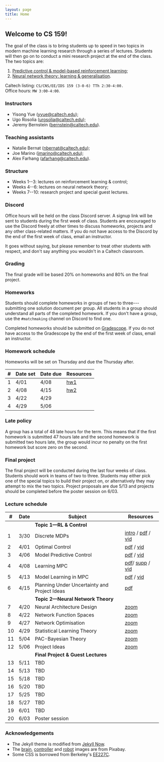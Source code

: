 ```yaml
---
layout: page
title: Home
---
```


## Welcome to CS 159!

The goal of the class is to bring students up to speed in two topics in modern machine learning research through a series of lectures. Students will then go on to conduct a mini research project at the end of the class. The two topics are:

1. [Predictive control & model-based reinforcement learning](/control);
2. [Neural network theory: learning & generalisation](/learning).

Caltech listing: `CS/CNS/EE/IDS 159
(3-0-6)	TTh 2:30-4:00.`<br>
Office hours: `MW 3:00-4:00`.

### Instructors

- Yisong Yue ([yyue@caltech.edu](mailto:yyue@caltech.edu));
- Ugo Rosolia ([urosolia@caltech.edu](mailito:urosolia@caltech.edu));
- Jeremy Bernstein ([bernstein@caltech.edu](mailto:bernstein@caltech.edu)).

### Teaching assistants
- Natalie Bernat ([nbernat@caltech.edu](mailto:nbernat@caltech.edu));
- Joe Marino ([jmarino@caltech.edu](mailto:jmarino@caltech.edu));
- Alex Farhang ([afarhang@caltech.edu](mailto:afarhang@caltech.edu)).

### Structure

- Weeks 1--3: lectures on reinforcement learning & control;
- Weeks 4--6: lectures on neural network theory;
- Weeks 7--10: research project and special guest lectures.

### Discord

Office hours will be held on the class Discord server. A signup link will be sent to students during the first week of class. Students are encouraged to use the Discord freely at other times to discuss homeworks, projects and any other class-related matters. If you do not have access to the Discord by the end of the first week of class, email an instructor.

It goes without saying, but please remember to treat other students with respect, and don't say anything you wouldn't in a Caltech classroom.

<!-- <center><iframe src="https://discord.com/widget?id=820692257828110386&theme=dark" style="width:100%; height:300px" allowtransparency="true" frameborder="0" sandbox="allow-popups allow-popups-to-escape-sandbox allow-same-origin allow-scripts"></iframe></center> -->

### Grading

The final grade will be based 20% on homeworks and 80% on the final project.

### Homeworks

Students should complete homeworks in groups of two to three---submitting one solution document per group. All students in a group should understand all parts of the completed homework. If you don't have a group, use the `#matchmaking` channel on Discord to find one.

Completed homeworks should be submitted on [Gradescope](https://www.gradescope.com/courses/256450/). If you do not have access to the Gradescope by the end of the first week of class, email an instructor.

### Homework schedule

Homeworks will be set on Thursday and due the Thursday after.

| #    | Date set        | Date due	  	  | Resources              |
| ----------- | --------------- | --------------- | ---------------------- |
| 1  | 4/01     | 4/08    | [hw1](https://github.com/1five9/1five9.github.io/raw/master/hw/hw_1.zip) |
| 2  | 4/08     | 4/15    | [hw2](https://github.com/1five9/1five9.github.io/raw/master/hw/hw_2.zip) |
| 3  | 4/22     | 4/29    |  |
| 4  | 4/29     | 5/06    |  |

### Late policy

A group has a total of 48 late hours for the term. This means that if the first homework is submitted 47 hours late and the second homework is submitted two hours late, the group would incur no penalty on the first homework but score zero on the second.

### Final project

The final project will be conducted during the last four weeks of class. Students should work in teams of two to three. Students may either pick one of the special topics to build their project on, or alternatively they may attempt to mix the two topics. Project proposals are due 5/13 and projects should be completed before the poster session on 6/03.

### Lecture schedule

| #  | Date      | Subject	  	  	  	  	  	        | Resources              | 
| -- | --------- | -------------------------------------- | ---------------------- |
|    |           | **Topic 1—RL & Control**              |  |
| 1  | 3/30      | Discrete MDPs        	    	      | [intro](https://1five9.github.io/slides/intro.pdf) / [pdf](https://1five9.github.io/slides/control/Lecture_1_MDPs.pdf) / [vid](https://caltech.zoom.us/rec/share/VR3fwwu9QeALQ80dRtIghSqzpnkpAOpF_bwePNoBSnBzRxzgNN3uV4OdzvmBe8VE.ftHclybplbeeU0_s?startTime=1617141230000) |
| 2  | 4/01      | Optimal Control       	              | [pdf](https://1five9.github.io/slides/control/Lecture_2_OCPs.pdf) / [vid](https://caltech.zoom.us/rec/share/v32Tbod7kDVVatTJO9u4LPjtuKYY1ffxIYMx77NvU3LPcjzvJfBMcr06K9vMkg6p.NbAhirdzWsEf9pE6?startTime=1617312887000)| |
| 3  | 4/06      | Model Predictive Control               | [pdf](https://1five9.github.io/slides/control/Lecture_3_MPC.pdf) / [vid](https://caltech.zoom.us/rec/share/Q0kDgmvMJ800GMX46lTipBVjw5Z5SkuJ7MVUXKjmx751bmAUCsTS9kx2AHQWZ-g1.JsnICIGB-NeBSJ9u?startTime=1617744869000)| |
| 4  | 4/08      | Learning MPC                           | [pdf](https://1five9.github.io/slides/control/Lecture_4_MPC_TC.pdf)/ [supp](https://1five9.github.io/slides/control/Lecture_4_SuppMaterial.pdf) / [vid](https://caltech.zoom.us/rec/share/6hy8WYahNjzqyvbw5vh2JX-RIKeq1LJEt-KTKOXye86DQxA9H7I9GM13jF7NXYU9.LMNtHFtXBmQETYfa?startTime=1617917676000) | |
| 5  | 4/13      | Model Learning in MPC 				          | [pdf](https://1five9.github.io/slides/control/Lecture_5_MPC_and_Model_Learning.pdf) / [vid](https://caltech.zoom.us/rec/share/EUwZy302kdmZaHZTxdxm4xNI6AE1kBuijoUNg7Ay909A58kJhfd-THQrEFxOUoZQ.HWlG08DHSjJgL1Ts) | |
| 6  | 4/15      | Planning Under Uncertainty and Project Ideas    	          | [pdf](https://1five9.github.io/slides/control/Lecture_6.pdf)| / [vid](https://caltech.zoom.us/rec/play/NMspLIgaI2jjVw84424EkfA_kta9AXX8JIxm2WW2OljV36I7NQ9CMEsYkEyBSosgm2ksCMSM-FeZj4jD.kq7ZyqjY2FPskbRR?continueMode=true)|
|    |           | **Topic 2—Neural Network Theory**     |  | |
| 7  | 4/20      | Neural Architecture Design	          | [zoom](https://caltech.zoom.us/j/83968752246) | |
| 8  | 4/22      | Network Function Spaces	              | [zoom](https://caltech.zoom.us/j/83968752246) | |
| 9  | 4/27      | Network Optimisation	                  | [zoom](https://caltech.zoom.us/j/83968752246) | |
| 10 | 4/29      | Statistical Learning Theory	          | [zoom](https://caltech.zoom.us/j/83968752246) | |
| 11 | 5/04      | PAC-Bayesian Theory                    | [zoom](https://caltech.zoom.us/j/83968752246) | |
| 12 | 5/06      | Project Ideas                          | [zoom](https://caltech.zoom.us/j/83968752246) | |
|    |           | **Final Project & Guest Lectures**     |  | |
| 13 | 5/11      | TBD	            				      |  | |
| 14 | 5/13      | TBD	            				      |  | |
| 15 | 5/18      | TBD	            				      |  | |
| 16 | 5/20      | TBD	            				      |  | |
| 17 | 5/25      | TBD	            				      |  | |
| 18 | 5/27      | TBD	            				      |  | |
| 19 | 6/01      | TBD	            				      |  | |
| 20 | 6/03      | Poster session	             	      |  | |

### Acknowledgements
- The Jekyll theme is modified from [Jekyll Now](https://github.com/barryclark/jekyll-now).
- The [brain](https://pixabay.com/vectors/brain-mind-thinking-a-i-ai-2789677/), [controller](https://pixabay.com/illustrations/controller-remote-control-gamer-5980551/) and [robot](https://pixabay.com/illustrations/robot-disassembled-blue-lightbulb-3256109/) images are from Pixabay.
- Some CSS is borrowed from Berkeley's [EE227C](https://ee227c.github.io/).